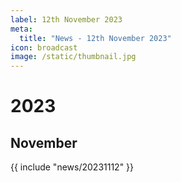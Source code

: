 ```yaml
---
label: 12th November 2023
meta:
  title: "News - 12th November 2023"
icon: broadcast
image: /static/thumbnail.jpg
---
```


# 2023
## November

{{ include "news/20231112" }}